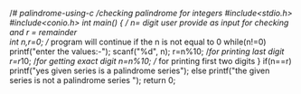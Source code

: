 /*# palindrome-using-c
/*checking palindrome for integers
#include<stdio.h>
#include<conio.h>
int main()
{
/* n= digit user provide as input for checking and r = remainder  
int n,r=0;
/* program will continue if the n is not equal to 0 
while(n!=0)
printf("enter the values:-");
scanf("%d", n);
r=n%10; 
/*for printing last digit 
r=r*10; 
/*for getting exact digit 
n=n%10;
/* for printing first two digits
}
if(n==r)
printf("yes given series is a palindrome series");
else
printf("the given series is not a palindrome series ");
return 0;
